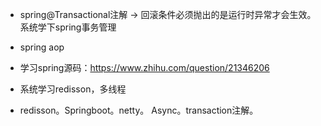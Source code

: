 - spring@Transactional注解 -> 回滚条件必须抛出的是运行时异常才会生效。系统学下spring事务管理

- spring aop

- 学习spring源码：https://www.zhihu.com/question/21346206

- 系统学习redisson，多线程

- redisson。Springboot。netty。 Async。transaction注解。


